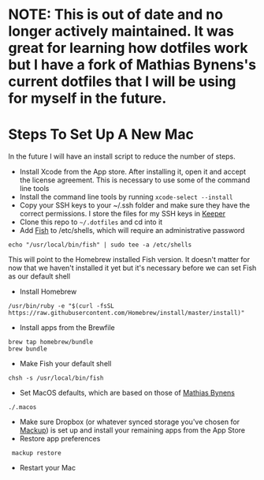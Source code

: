 # NOTE: This is out of date and no longer actively maintained. It was great for learning how dotfiles work but I have a fork of Mathias Bynens's current dotfiles that I will be using for myself in the future. 

# Steps To Set Up A New Mac 

In the future I will have an install script to reduce the number of steps. 

* Install Xcode from the App store. After installing it, open it and accept the license agreement. This is necessary to use some of the command line tools 
* Install the command line tools by running `xcode-select --install`
* Copy your SSH keys to your ~/.ssh folder and make sure they have the correct permissions. I store the files for my SSH keys in [Keeper](https://keepersecurity.com)
* Clone this repo to `~/.dotfiles` and cd into it
* Add [Fish](https://fishshell.com/) to /etc/shells, which will require an administrative password
```
echo "/usr/local/bin/fish" | sudo tee -a /etc/shells
```
This will point to the Homebrew installed Fish version. It doesn't matter for now that we haven't installed it yet but it's necessary before we can set Fish as our default shell
* Install Homebrew
```
/usr/bin/ruby -e "$(curl -fsSL https://raw.githubusercontent.com/Homebrew/install/master/install)"
```
* Install apps from the Brewfile
```
brew tap homebrew/bundle
brew bundle
```
* Make Fish your default shell
```
chsh -s /usr/local/bin/fish
```
* Set MacOS defaults, which are based on those of [Mathias Bynens](https://github.com/mathiasbynens/dotfiles/blob/master/.macos)
```
./.macos
```
* Make sure Dropbox (or whatever synced storage you've chosen for [Mackup](https://github.com/lra/mackup)) is set up and install your remaining apps from the App Store
* Restore app preferences
```
 mackup restore
 ```
 * Restart your Mac

